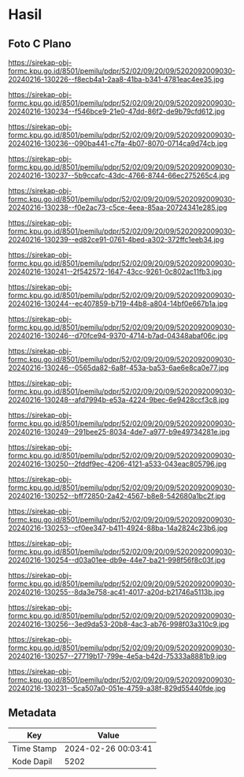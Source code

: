 # Hasil

## Foto C Plano

https://sirekap-obj-formc.kpu.go.id/8501/pemilu/pdpr/52/02/09/20/09/5202092009030-20240216-130226--f8ecb4a1-2aa8-41ba-b341-4781eac4ee35.jpg

https://sirekap-obj-formc.kpu.go.id/8501/pemilu/pdpr/52/02/09/20/09/5202092009030-20240216-130234--f546bce9-21e0-47dd-86f2-de9b79cfd612.jpg

https://sirekap-obj-formc.kpu.go.id/8501/pemilu/pdpr/52/02/09/20/09/5202092009030-20240216-130236--090ba441-c7fa-4b07-8070-0714ca9d74cb.jpg

https://sirekap-obj-formc.kpu.go.id/8501/pemilu/pdpr/52/02/09/20/09/5202092009030-20240216-130237--5b9ccafc-43dc-4766-8744-66ec275265c4.jpg

https://sirekap-obj-formc.kpu.go.id/8501/pemilu/pdpr/52/02/09/20/09/5202092009030-20240216-130238--f0e2ac73-c5ce-4eea-85aa-20724341e285.jpg

https://sirekap-obj-formc.kpu.go.id/8501/pemilu/pdpr/52/02/09/20/09/5202092009030-20240216-130239--ed82ce91-0761-4bed-a302-372ffc1eeb34.jpg

https://sirekap-obj-formc.kpu.go.id/8501/pemilu/pdpr/52/02/09/20/09/5202092009030-20240216-130241--2f542572-1647-43cc-9261-0c802ac11fb3.jpg

https://sirekap-obj-formc.kpu.go.id/8501/pemilu/pdpr/52/02/09/20/09/5202092009030-20240216-130244--ec407859-b719-44b8-a804-14bf0e667b1a.jpg

https://sirekap-obj-formc.kpu.go.id/8501/pemilu/pdpr/52/02/09/20/09/5202092009030-20240216-130246--d70fce94-9370-4714-b7ad-04348abaf06c.jpg

https://sirekap-obj-formc.kpu.go.id/8501/pemilu/pdpr/52/02/09/20/09/5202092009030-20240216-130246--0565da82-6a8f-453a-ba53-6ae6e8ca0e77.jpg

https://sirekap-obj-formc.kpu.go.id/8501/pemilu/pdpr/52/02/09/20/09/5202092009030-20240216-130248--afd7994b-e53a-4224-9bec-6e9428ccf3c8.jpg

https://sirekap-obj-formc.kpu.go.id/8501/pemilu/pdpr/52/02/09/20/09/5202092009030-20240216-130249--291bee25-8034-4de7-a977-b9e49734281e.jpg

https://sirekap-obj-formc.kpu.go.id/8501/pemilu/pdpr/52/02/09/20/09/5202092009030-20240216-130250--2fddf9ec-4206-4121-a533-043eac805796.jpg

https://sirekap-obj-formc.kpu.go.id/8501/pemilu/pdpr/52/02/09/20/09/5202092009030-20240216-130252--bff72850-2a42-4567-b8e8-542680a1bc2f.jpg

https://sirekap-obj-formc.kpu.go.id/8501/pemilu/pdpr/52/02/09/20/09/5202092009030-20240216-130253--cf0ee347-b411-4924-88ba-14a2824c23b6.jpg

https://sirekap-obj-formc.kpu.go.id/8501/pemilu/pdpr/52/02/09/20/09/5202092009030-20240216-130254--d03a01ee-db9e-44e7-ba21-998f56f8c03f.jpg

https://sirekap-obj-formc.kpu.go.id/8501/pemilu/pdpr/52/02/09/20/09/5202092009030-20240216-130255--8da3e758-ac41-4017-a20d-b21746a5113b.jpg

https://sirekap-obj-formc.kpu.go.id/8501/pemilu/pdpr/52/02/09/20/09/5202092009030-20240216-130256--3ed9da53-20b8-4ac3-ab76-998f03a310c9.jpg

https://sirekap-obj-formc.kpu.go.id/8501/pemilu/pdpr/52/02/09/20/09/5202092009030-20240216-130257--27719b17-799e-4e5a-b42d-75333a8881b9.jpg

https://sirekap-obj-formc.kpu.go.id/8501/pemilu/pdpr/52/02/09/20/09/5202092009030-20240216-130231--5ca507a0-051e-4759-a38f-829d55440fde.jpg


## Metadata

| Key        | Value               |
| ---------- | ------------------- |
| Time Stamp | 2024-02-26 00:03:41 |
| Kode Dapil | 5202                |



